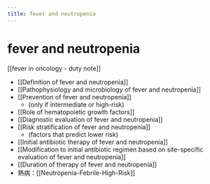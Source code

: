 ```yaml
---
title: fever and neutropenia
---
```

# fever and neutropenia

[[fever in oncology - duty note]]

- [[Definition of fever and neutropenia]]
- [[Pathophysiology and microbiology of fever and neutropenia]]
- [[Prevention of fever and neutropenia]] 
	- (only if intermediate or high-risk)
- [[Role of hematopoietic growth factors]]
- [[Diagnostic evaluation of fever and neutropenia]]
- [[Risk stratification of fever and neutropenia]] 
	- (factors that predict lower risk)
- [[Initial antibiotic therapy of fever and neutropenia]]
- [[Modification to initial antibiotic regimen based on site-specific evaluation of fever and neutropenia]]
- [[Duration of therapy of fever and neutropenia]]
- 熱病：[[Neutropenia-Febrile-High-Risk]]
